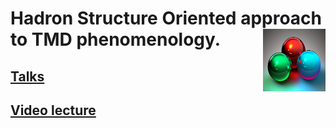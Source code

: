 
# Hadron Structure Oriented approach to TMD phenomenology. <img style="float: right;" alt="" src="images/3quarks.png" width="100" height="100">  

## <a href="https://github.com/hso-tmd/hso-tmd.github.io/tree/main/slides/index.html" target="_blank">Talks</a>

## <a href="https://www.youtube.com/watch?v=7Wqx9yhBXuI&t=4382s" target="_blank">Video lecture</a>


